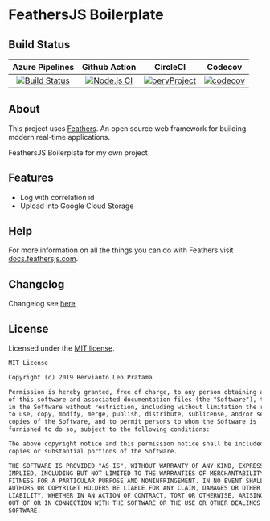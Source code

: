 # FeathersJS Boilerplate

## Build Status

| Azure Pipelines | Github Action | CircleCI | Codecov |
|:---------------:|:-------------:|:--------:|:-------:|
| [![Build Status](https://dev.azure.com/berviantoleo/FeathersJS%20Boilerplate/_apis/build/status/bervProject.FeathersJS-Boilerplate?branchName=master)](https://dev.azure.com/berviantoleo/FeathersJS%20Boilerplate/_build/latest?definitionId=2&branchName=master) | [![Node.js CI](https://github.com/bervProject/FeathersJS-Boilerplate/actions/workflows/node.js.yml/badge.svg)](https://github.com/bervProject/FeathersJS-Boilerplate/actions/workflows/node.js.yml) | [![bervProject](https://circleci.com/gh/bervProject/FeathersJS-Boilerplate.svg?style=svg)](https://circleci.com/gh/bervProject/FeathersJS-Boilerplate) | [![codecov](https://codecov.io/gh/bervProject/FeathersJS-Boilerplate/branch/master/graph/badge.svg)](https://codecov.io/gh/bervProject/FeathersJS-Boilerplate) |

## About

This project uses [Feathers](http://feathersjs.com). An open source web framework for building modern real-time applications.

FeathersJS Boilerplate for my own project

## Features

* Log with correlation id
* Upload into Google Cloud Storage

## Help

For more information on all the things you can do with Feathers visit [docs.feathersjs.com](http://docs.feathersjs.com).

## Changelog

Changelog see [here](CHANGELOG.md)

## License

Licensed under the [MIT license](LICENSE).

```markdown
MIT License

Copyright (c) 2019 Bervianto Leo Pratama

Permission is hereby granted, free of charge, to any person obtaining a copy
of this software and associated documentation files (the "Software"), to deal
in the Software without restriction, including without limitation the rights
to use, copy, modify, merge, publish, distribute, sublicense, and/or sell
copies of the Software, and to permit persons to whom the Software is
furnished to do so, subject to the following conditions:

The above copyright notice and this permission notice shall be included in all
copies or substantial portions of the Software.

THE SOFTWARE IS PROVIDED "AS IS", WITHOUT WARRANTY OF ANY KIND, EXPRESS OR
IMPLIED, INCLUDING BUT NOT LIMITED TO THE WARRANTIES OF MERCHANTABILITY,
FITNESS FOR A PARTICULAR PURPOSE AND NONINFRINGEMENT. IN NO EVENT SHALL THE
AUTHORS OR COPYRIGHT HOLDERS BE LIABLE FOR ANY CLAIM, DAMAGES OR OTHER
LIABILITY, WHETHER IN AN ACTION OF CONTRACT, TORT OR OTHERWISE, ARISING FROM,
OUT OF OR IN CONNECTION WITH THE SOFTWARE OR THE USE OR OTHER DEALINGS IN THE
SOFTWARE.
```
